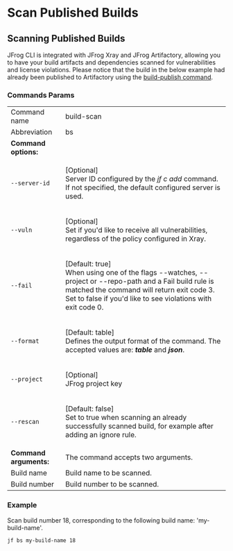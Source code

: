 # Scan Published Builds

## Scanning Published Builds

JFrog CLI is integrated with JFrog Xray and JFrog Artifactory, allowing you to have your build artifacts and dependencies scanned for vulnerabilities and license violations. Please notice that the build in the below example had already been published to Artifactory using the [build-publish command](https://docs.jfrog-applications.jfrog.io/jfrog-applications/jfrog-cli/cli-for-jfrog-artifactory#publishing-build-info).

### Commands Params

|                   |                                                                                                                                                                                                                                |
|-------------------|--------------------------------------------------------------------------------------------------------------------------------------------------------------------------------------------------------------------------------|
| Command name      | build-scan                                                                                                                                                                                                                     |
| Abbreviation      | bs                                                                                                                                                                                                                             |
| **Command options:**   |                                                                                                                                                                                                                                |
| `--server-id` | <p>[Optional]<br>Server ID configured by the <em>jf c add</em> command. If not specified, the default configured server is used.</p>                                                                                           |
| `--vuln` | <p>[Optional]<br>Set if you'd like to receive all vulnerabilities, regardless of the policy configured in Xray.</p>                                                                                                            |
| `--fail` | <p>[Default: true]<br>When using one of the flags --watches, --project or --repo-path and a Fail build rule is matched the command will return exit code 3. Set to false if you'd like to see violations with exit code 0.</p> |
| `--format` | <p>[Default: table]<br>Defines the output format of the command. The accepted values are: <em><strong>table</strong></em> and <em><strong>json</strong></em>.</p>                                                              |
| `--project` | <p>[Optional]<br>JFrog project key</p>                                                                                                                                                                                         |
| `--rescan` | <p>[Default: false]<br>Set to true when scanning an already successfully scanned build, for example after adding an ignore rule.</p>                                                                                           |
| **Command arguments:** | The command accepts two arguments.                                                                                                                                                                                             |
| Build name        | Build name to be scanned.                                                                                                                                                                                                      |
| Build number      | Build number to be scanned.                                                                                                                                                                                                    |

### Example

Scan build number 18, corresponding to the following build name: 'my-build-name'.
```
jf bs my-build-name 18
```
